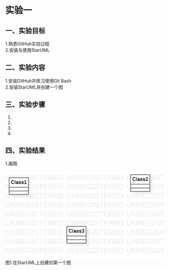 # 实验一

## 一、实验目标

1.熟悉GitHub实验过程  
2.安装与使用StarUML

## 二、实验内容

1.安装GitHub并练习使用Git Bash  
2.安装StarUML并创建一个图

## 三、实验步骤

1.
2.
3.
4.

## 四、实验结果

1.画图

![第一个UML图](./Main.jpg)  
图1.在StarUML上创建的第一个图
